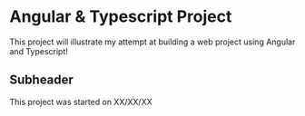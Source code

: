 # Angular & Typescript Project

This project will illustrate my attempt at building a web project using Angular and Typescript!

## Subheader

This project was started on XX/XX/XX


